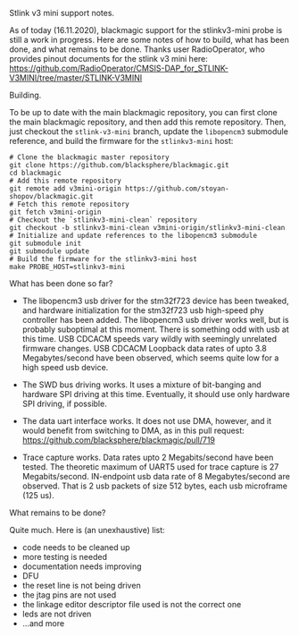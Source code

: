 Stlink v3 mini support notes.

As of today (16.11.2020), blackmagic support for the stlinkv3-mini probe is
still a work in progress. Here are some notes of how to build, what has been
done, and what remains to be done. Thanks user RadioOperator, who provides
pinout documents for the stlink v3 mini here:
https://github.com/RadioOperator/CMSIS-DAP_for_STLINK-V3MINI/tree/master/STLINK-V3MINI

Building.

To be up to date with the main blackmagic repository, you can first clone
the main blackmagic repository, and then add this remote repository.
Then, just checkout the `stlink-v3-mini` branch, update the `libopencm3`
submodule reference, and build the firmware for the `stlinkv3-mini` host:
```
# Clone the blackmagic master repository
git clone https://github.com/blacksphere/blackmagic.git
cd blackmagic
# Add this remote repository
git remote add v3mini-origin https://github.com/stoyan-shopov/blackmagic.git
# Fetch this remote repository
git fetch v3mini-origin
# Checkout the `stlinkv3-mini-clean` repository
git checkout -b stlinkv3-mini-clean v3mini-origin/stlinkv3-mini-clean
# Initialize and update references to the libopencm3 submodule
git submodule init
git submodule update
# Build the firmware for the stlinkv3-mini host
make PROBE_HOST=stlinkv3-mini
```

What has been done so far?

- The libopencm3 usb driver for the stm32f723 device has been tweaked, and
hardware initialization for the stm32f723 usb high-speed phy controller has
been added. The libopencm3 usb driver works well, but is probably suboptimal
at this moment. There is something odd with usb at this time.
USB CDCACM speeds vary wildly with seemingly unrelated firmware changes.
USB CDCACM Loopback data rates of upto 3.8 Megabytes/second
have been observed, which seems quite low for a high speed usb device.

- The SWD bus driving works. It uses a mixture of bit-banging and hardware SPI
driving at this time. Eventually, it should use only hardware SPI driving, if
possible.

- The data uart interface works. It does not use DMA, however, and it would
benefit from switching to DMA, as in this pull request:
https://github.com/blacksphere/blackmagic/pull/719

- Trace capture works. Data rates upto 2 Megabits/second have been tested. The
theoretic maximum of UART5 used for trace capture is 27 Megabits/second.
IN-endpoint usb data rate of 8 Megabytes/second are observed. That is 2 usb
packets of size 512 bytes, each usb microframe (125 us).

What remains to be done?

Quite much. Here is (an unexhaustive) list:
- code needs to be cleaned up
- more testing is needed
- documentation needs improving
- DFU
- the reset line is not being driven
- the jtag pins are not used
- the linkage editor descriptor file used is not the correct one
- leds are not driven
- ...and more

